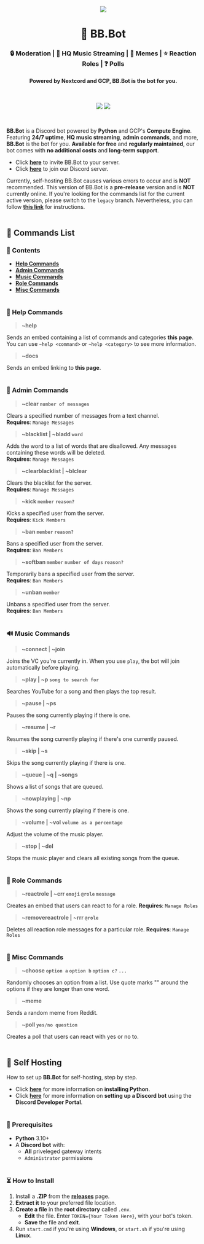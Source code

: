 <p align="center">
  <img src="https://live.staticflickr.com/65535/51937767187_4b2929a455_c.jpg">
</p>
<h1 align="center">🤖 BB.Bot</h1>
<h3 align="center">🔒 Moderation | 🎵 HQ Music Streaming | 📖 Memes | ⭐ Reaction Roles | ❓ Polls</h3>
<h4 align="center">Powered by Nextcord and GCP, BB.Bot is the bot for you.</h4>
<br>

<p align="center">
  <img src="https://img.shields.io/github/v/release/matthewflegg/beepboop?include_prereleases&label=Latest%20Version&style=social">
  <img src="https://img.shields.io/github/v/release/matthewflegg/beepboop?label=Latest%20Stable%20Version&style=social">
</p>
<br>

**BB.Bot** is a Discord bot powered by **Python** and GCP's **Compute Engine**. Featuring **24/7 uptime**, **HQ music streaming**, **admin commands**, and more, **BB.Bot** is the bot for you. **Available for free** and **regularly maintained**, our bot comes with **no additional costs** and **long-term support**.

* Click **[here](https://discord.com/api/oauth2/authorize?client_id=947593856839458916&permissions=8&scope=bot)** to invite BB.Bot to your server.
* Click **[here](https://discord.gg/Dacy34eM)** to join our Discord server.<br>

Currently, self-hosting BB.Bot causes various errors to occur and is **NOT** recommended.
This version of BB.Bot is a **pre-release** version and is **NOT** currently online. If you're looking for the commands list for the current active version, please switch to the `legacy` branch. Nevertheless, you can follow **[this link](#-self-hosting)** for instructions.
<br><br>

## 📢 **Commands List**

### 🧭 Contents

* **[Help Commands](#-help-commands)**
* **[Admin Commands](#-admin-commands)**
* **[Music Commands](#-music-commands)**
* **[Role Commands](#-role-commands)**
* **[Misc Commands](#-misc-commands)**
<br><br>  

### 🔖 Help Commands

> **~help**

Sends an embed containing a list of commands and categories **this page**.     
You can use `~help <command>` or `~help <category>` to see more information.

> **~docs**

Sends an embed linking to **this page**.
<br><br>             

### 🔑 Admin Commands

> **~clear `number of messages`**

Clears a specified number of messages from a text channel.<br>
**Requires**: `Manage Messages`

> **~blacklist | ~bladd `word`**

Adds the word to a list of words that are disallowed. Any messages containing these words will be deleted.<br>
**Requires**: `Manage Messages`

> **~clearblacklist | ~blclear**

Clears the blacklist for the server.<br>
**Requires**: `Manage Messages`

> **~kick `member` `reason?`**

Kicks a specified user from the server.<br>
**Requires**: `Kick Members`

> **~ban `member` `reason?`**

Bans a specified user from the server.<br>
**Requires**: `Ban Members`

> **~softban `member` `number of days` `reason?`**

Temporarily bans a specified user from the server.<br>
**Requires**: `Ban Members`

> **~unban `member`**

Unbans a specified user from the server.<br>
**Requires**: `Ban Members`
<br><br>        

### 🔊 Music Commands

> **~connect** | **~join**

Joins the VC you're currently in. When you use `play`, the bot will join automatically before playing.

> **~play | ~p `song to search for`**

Searches YouTube for a song and then plays the top result.

> **~pause | ~ps**

Pauses the song currently playing if there is one.

> **~resume | ~r**

Resumes the song currently playing if there's one currently paused.

> **~skip | ~s**

Skips the song currently playing if there is one.

> **~queue | ~q | ~songs**

Shows a list of songs that are queued.

> **~nowplaying | ~np**

Shows the song currently playing if there is one.

> **~volume | ~vol `volume as a percentage`**

Adjust the volume of the music player.

> **~stop | ~del**

Stops the music player and clears all existing songs from the queue.
<br><br>    

### 🌟 Role Commands

> **~reactrole | ~crr `emoji` `@role` `message`**

Creates an embed that users can react to for a role.
**Requires**: `Manage Roles`

> **~removereactrole | ~rrr `@role`**

Deletes all reaction role messages for a particular role.
**Requires**: `Manage Roles`
<br><br>     

### 📒 Misc Commands

> **~choose `option a` `option b` `option c?` `...`**

Randomly chooses an option from a list. Use quote marks "" around the options if they are longer than one word.

> **~meme**

Sends a random meme from Reddit.

> **~poll `yes/no question`**

Creates a poll that users can react with yes or no to. 
<br><br>

## 🚀 Self Hosting
How to set up **BB.Bot** for self-hosting, step by step.<br>

* Click **[here](https://realpython.com/installing-python/)** for more information on **installing Python**.
* Click **[here](https://discordpy.readthedocs.io/en/stable/discord.html)** for more information on **setting up a Discord bot** using the **Discord Developer Portal**.
<br><br>

### 🔖 Prerequisites

* **Python** 3.10+<br>
* A **Discord bot** with:<br>
    * **All** priveleged gateway intents
    * `Administrator` permissions<br><br>

### ⏳ How to Install

1. Install a **.ZIP** from the **[releases](https://github.com/matthewflegg/bb-bot/releases)** page.<br>
3. **Extract it** to your preferred file location.<br>
4. **Create a file** in the **root directory** called `.env`.
    * **Edit** the file. Enter `TOKEN={Your Token Here}`, with your bot's token.
    * **Save** the file and **exit**.<br>
5. Run `start.cmd` if you're using **Windows**, or `start.sh` if you're using **Linux**.
